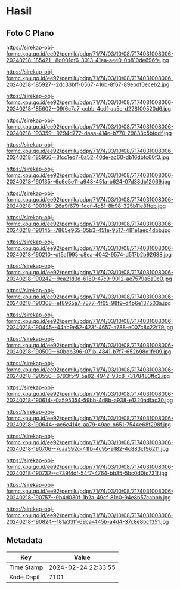# Hasil

## Foto C Plano

https://sirekap-obj-formc.kpu.go.id/ee92/pemilu/pdpr/71/74/03/10/08/7174031008006-20240218-185421--8d001df6-3013-41ea-aee0-0b810de696fe.jpg

https://sirekap-obj-formc.kpu.go.id/ee92/pemilu/pdpr/71/74/03/10/08/7174031008006-20240218-185927--2dc33bff-0567-416b-8f67-89ebdf0eceb2.jpg

https://sirekap-obj-formc.kpu.go.id/ee92/pemilu/pdpr/71/74/03/10/08/7174031008006-20240218-185602--09f6c7a7-ccbb-4cdf-aa5c-d228f00520d6.jpg

https://sirekap-obj-formc.kpu.go.id/ee92/pemilu/pdpr/71/74/03/10/08/7174031008006-20240218-193359--9294d772-daaa-414e-b770-29833c5bfddf.jpg

https://sirekap-obj-formc.kpu.go.id/ee92/pemilu/pdpr/71/74/03/10/08/7174031008006-20240218-185956--3fcc1ed7-0a52-40de-ac60-db16dbfc60f3.jpg

https://sirekap-obj-formc.kpu.go.id/ee92/pemilu/pdpr/71/74/03/10/08/7174031008006-20240218-190135--6c6e5e11-a948-451a-b624-07d38db12069.jpg

https://sirekap-obj-formc.kpu.go.id/ee92/pemilu/pdpr/71/74/03/10/08/7174031008006-20240218-190105--26a9f679-1dcf-4d51-8b98-325b11e81feb.jpg

https://sirekap-obj-formc.kpu.go.id/ee92/pemilu/pdpr/71/74/03/10/08/7174031008006-20240218-190145--7865e965-05b3-451e-9517-481e1aed4dbb.jpg

https://sirekap-obj-formc.kpu.go.id/ee92/pemilu/pdpr/71/74/03/10/08/7174031008006-20240218-190210--df5af995-c8ea-4042-9574-d517b2b92688.jpg

https://sirekap-obj-formc.kpu.go.id/ee92/pemilu/pdpr/71/74/03/10/08/7174031008006-20240218-190242--9ea21d3d-6180-47c9-9012-ae7579a6a9c0.jpg

https://sirekap-obj-formc.kpu.go.id/ee92/pemilu/pdpr/71/74/03/10/08/7174031008006-20240218-190308--ef8965a7-7877-4f65-98f9-d4b6e137503a.jpg

https://sirekap-obj-formc.kpu.go.id/ee92/pemilu/pdpr/71/74/03/10/08/7174031008006-20240218-190445--44ab9e52-423f-4657-a788-e007c8c22f79.jpg

https://sirekap-obj-formc.kpu.go.id/ee92/pemilu/pdpr/71/74/03/10/08/7174031008006-20240218-190509--60bdb396-071b-4841-b7f7-652b98d1fe09.jpg

https://sirekap-obj-formc.kpu.go.id/ee92/pemilu/pdpr/71/74/03/10/08/7174031008006-20240218-190550--6793f5f9-5a82-4942-93c8-73178483ffc2.jpg

https://sirekap-obj-formc.kpu.go.id/ee92/pemilu/pdpr/71/74/03/10/08/7174031008006-20240218-190614--0a595354-59bb-4d8b-a938-e1320adfac30.jpg

https://sirekap-obj-formc.kpu.go.id/ee92/pemilu/pdpr/71/74/03/10/08/7174031008006-20240218-190644--ac6c414e-aa79-49ac-b651-7544e68f298f.jpg

https://sirekap-obj-formc.kpu.go.id/ee92/pemilu/pdpr/71/74/03/10/08/7174031008006-20240218-190706--7caa592c-41fb-4c95-9182-4c883cf96211.jpg

https://sirekap-obj-formc.kpu.go.id/ee92/pemilu/pdpr/71/74/03/10/08/7174031008006-20240218-190732--c739f4df-54f7-4764-bb35-5bc0d0fc731f.jpg

https://sirekap-obj-formc.kpu.go.id/ee92/pemilu/pdpr/71/74/03/10/08/7174031008006-20240218-190757--9b4d030f-1b2a-49cf-81c0-94e8b57cabbb.jpg

https://sirekap-obj-formc.kpu.go.id/ee92/pemilu/pdpr/71/74/03/10/08/7174031008006-20240218-190824--181a33ff-69ca-445b-a4d4-37c8e8bcf351.jpg


## Metadata

| Key        | Value               |
| ---------- | ------------------- |
| Time Stamp | 2024-02-24 22:33:55 |
| Kode Dapil | 7101                |



